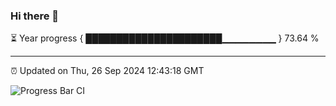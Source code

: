 ### Hi there 👋

⏳ Year progress { ██████████████████████▁▁▁▁▁▁▁▁ } 73.64 %

---

⏰ Updated on Thu, 26 Sep 2024 12:43:18 GMT

![Progress Bar CI](https://github.com/ZhaoGui/ZhaoGui/workflows/Progress%20Bar%20CI/badge.svg)
